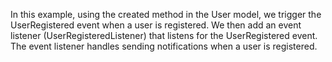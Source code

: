In this example, using the created method in the User model, we trigger the UserRegistered event when a user is registered. We then add an event listener (UserRegisteredListener) that listens for the UserRegistered event. The event listener handles sending notifications when a user is registered.
